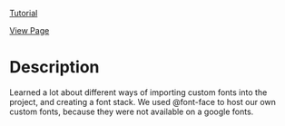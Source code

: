 [Tutorial](https://www.digitalocean.com/community/tutorials/how-to-load-and-use-custom-fonts-with-css)

[View Page](https://bsmrdel101.github.io/HTML-CSS-Practice/tutorial_15/)

# Description

Learned a lot about different ways of importing custom fonts into the project, and creating a font stack. We used @font-face to host our own custom fonts, because they were not available on a google fonts. 
